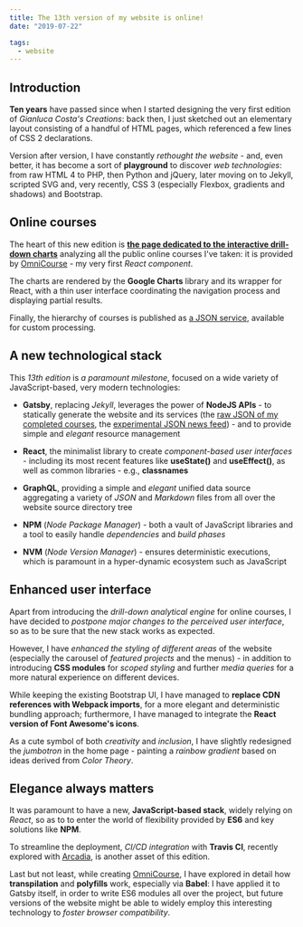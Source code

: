 ```yaml
---
title: The 13th version of my website is online!
date: "2019-07-22"

tags:
  - website
---
```


## Introduction

**Ten years** have passed since when I started designing the very first edition of _Gianluca Costa's Creations_: back then, I just sketched out an elementary layout consisting of a handful of HTML pages, which referenced a few lines of CSS 2 declarations.

Version after version, I have constantly _rethought the website_ - and, even better, it has become a sort of **playground** to discover _web technologies_: from raw HTML 4 to PHP, then Python and jQuery, later moving on to Jekyll, scripted SVG and, very recently, CSS 3 (especially Flexbox, gradients and shadows) and Bootstrap.

## Online courses

The heart of this new edition is [**the page dedicated to the interactive drill-down charts**](/courses) analyzing all the public online courses I've taken: it is provided by [OmniCourse](https://www.npmjs.com/package/@giancosta86/omnicourse) - my very first _React component_.

The charts are rendered by the **Google Charts** library and its wrapper for React, with a thin user interface coordinating the navigation process and displaying partial results.

Finally, the hierarchy of courses is published as [a JSON service](/courses.json), available for custom processing.

## A new technological stack

This _13th edition_ is _a paramount milestone_, focused on a wide variety of JavaScript-based, very modern technologies:

- **Gatsby**, replacing _Jekyll_, leverages the power of **NodeJS APIs** - to statically generate the website and its services (the [raw JSON of my completed courses](/courses.json), the [experimental JSON news feed](/news.json)) - and to provide simple and _elegant_ resource management

* **React**, the minimalist library to create _component-based user interfaces_ - including its most recent features like **useState()** and **useEffect()**, as well as common libraries - e.g., **classnames**

* **GraphQL**, providing a simple and _elegant_ unified data source aggregating a variety of _JSON_ and _Markdown_ files from all over the website source directory tree

* **NPM** (_Node Package Manager_) - both a vault of JavaScript libraries and a tool to easily handle _dependencies_ and _build phases_

* **NVM** (_Node Version Manager_) - ensures deterministic executions, which is paramount in a hyper-dynamic ecosystem such as JavaScript

## Enhanced user interface

Apart from introducing the _drill-down analytical engine_ for online courses, I have decided to _postpone major changes to the perceived user interface_, so as to be sure that the new stack works as expected.

However, I have _enhanced the styling of different areas_ of the website (especially the carousel of _featured projects_ and the menus) - in addition to introducing **CSS modules** for _scoped styling_ and further _media queries_ for a more natural experience on different devices.

While keeping the existing Bootstrap UI, I have managed to **replace CDN references with Webpack imports**, for a more elegant and deterministic bundling approach; furthermore, I have managed to integrate the **React version of Font Awesome's icons**.

As a cute symbol of both _creativity_ and _inclusion_, I have slightly redesigned the _jumbotron_ in the home page - painting a _rainbow gradient_ based on ideas derived from _Color Theory_.

## Elegance always matters

It was paramount to have a new, **JavaScript-based stack**, widely relying on _React_, so as to to enter the world of flexibility provided by **ES6** and key solutions like **NPM**.

To streamline the deployment, _CI/CD integration_ with **Travis CI**, recently explored with [Arcadia](https://gianlucacosta.info/Arcadia), is another asset of this edition.

Last but not least, while creating [OmniCourse](https://www.npmjs.com/package/@giancosta86/omnicourse), I have explored in detail how **transpilation** and **polyfills** work, especially via **Babel**: I have applied it to Gatsby itself, in order to write ES6 modules all over the project, but future versions of the website might be able to widely employ this interesting technology to _foster browser compatibility_.

